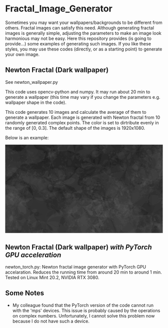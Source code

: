 # Fractal_Image_Generator

Sometimes you may want your wallpapers/backgrounds to be different from others. Fractal images can satisfy this need. Although generating fractal images is generally simple, adjusting the parameters to make an image look harmonious may not be easy. Here this repository provides (is going to provide...) some examples of generating such images. If you like these styles, you may use these codes (directly, or as a starting point) to generate your own image.

## Newton Fractal (Dark wallpaper)
See newton_wallpaper.py

This code uses opencv-python and numpy. It may run about 20 min to generate a wallpaper (this time may vary if you change the parameters e.g. wallpaper shape in the code).

This code generates 10 images and calculate the average of them to generate a wallpaper. Each image is generated with Newton fractal from 10 randomly generated complex points. The color is set to dirtribute evenly in the range of [0, 0.3]. The default shape of the images is 1920x1080.

Below is an example:

![example image](./newton_example.png)

## Newton Fractal (Dark wallpaper) *with PyTorch GPU acceleration*
newton_torch.py: Newton fractal image generator with PyTorch GPU accelaration.
Reduces the running time from around 20 min to around 1 min. Tested on Linux Mint 20.2, NVIDIA RTX 3080.

## Some Notes
* My colleague found that the PyTorch version of the code cannot run with the 'mps' devices. This issue is probably caused by the operations on complex numbers. Unfortunately, I cannot solve this problem now because I do not have such a device.
